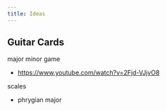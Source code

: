 ```yaml
---
title: Ideas
---
```


## Guitar Cards

major minor game

- https://www.youtube.com/watch?v=2Fjd-VJjvO8

scales

- phrygian major
